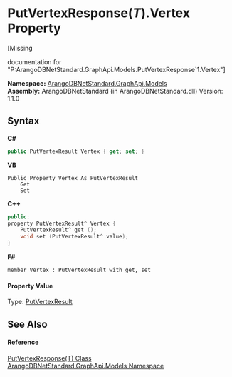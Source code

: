 # PutVertexResponse(*T*).Vertex Property 
 

\[Missing <summary> documentation for "P:ArangoDBNetStandard.GraphApi.Models.PutVertexResponse`1.Vertex"\]

**Namespace:**&nbsp;<a href="6fb2338d-d8f7-f9c1-2056-1702fe9bf954">ArangoDBNetStandard.GraphApi.Models</a><br />**Assembly:**&nbsp;ArangoDBNetStandard (in ArangoDBNetStandard.dll) Version: 1.1.0

## Syntax

**C#**<br />
``` C#
public PutVertexResult Vertex { get; set; }
```

**VB**<br />
``` VB
Public Property Vertex As PutVertexResult
	Get
	Set
```

**C++**<br />
``` C++
public:
property PutVertexResult^ Vertex {
	PutVertexResult^ get ();
	void set (PutVertexResult^ value);
}
```

**F#**<br />
``` F#
member Vertex : PutVertexResult with get, set

```


#### Property Value
Type: <a href="144d5a88-a55a-a391-438c-8c46da460bbf">PutVertexResult</a>

## See Also


#### Reference
<a href="1f9e4819-0cbc-7e04-a968-95d6e00ebad7">PutVertexResponse(T) Class</a><br /><a href="6fb2338d-d8f7-f9c1-2056-1702fe9bf954">ArangoDBNetStandard.GraphApi.Models Namespace</a><br />